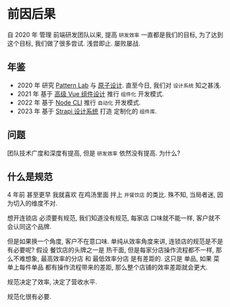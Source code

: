 # 前因后果

自 2020 年 管理 前端研发团队以来, 提高 `研发效率` 一直都是我们的目标, 为了达到这个目标, 我们做了很多尝试. 浅尝即止. 屡败屡战.

## 年鉴

- 2020 年 研究 [Pattern Lab](https://patternlab.io/) 与 [原子设计](https://atomicdesign.bradfrost.com/table-of-contents/). 直至今日, 我们对 `设计系统` 知之甚浅.
- 2021 年 基于 [高级 Vue 组件设计](https://learn.adamwathan.com/courses) 推行 `组件化` 开发模式.
- 2022 年 基于 [Node CLI](https://courses.ahmadawais.com/nodecli/) 推行 `自动化` 开发模式.
- 2023 年 基于 [Strapi 设计系统](https://github.com/strapi/design-system) 打造 定制化的 `组件库`.

## 问题

团队技术广度和深度有提高, 但是 `研发效率` 依然没有提高. 为什么?

## 什么是规范

4 年前 甚至更早 我就喜欢 在鸡汤里面 拌上 `开餐饮店` 的类比. 殊不知, 当局者迷, 因为切入的维度不对.

想开连锁店 必须要有规范, 我们知道没有规范, 每家店 口味就不能一样, 客户就不会认同这个品牌.

但是如果换一个角度, 客户不在意口味. 单纯从效率角度来讲, 连锁店的规范是不是有必要呢? 假设 餐饮店的头牌之一是 热干面, 但是每家分店操作流程都不一样, 那么不难想象, 最高效率的分店 和 最低效率分店 是有差距的. 这只是 单品, 如果 菜单上每件单品 都有操作流程带来的差距, 那么整个店铺的效率差距就会更大.

规范决定了效率, 决定了营收水平.

规范化很有必要.
